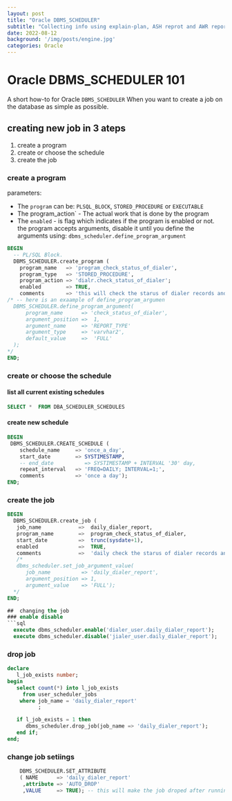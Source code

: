 ```yaml
---   
layout: post
title: "Oracle DBMS_SCHEDULER"
subtitle: "Collecting info using explain-plan, ASH reprot and AWR report"
date: 2022-08-12
background: '/img/posts/engine.jpg'
categories: Oracle
--- 
```


# Oracle DBMS_SCHEDULER 101
A short how-to for Oracle `DBMS_SCHEDULER`
When you want to create a job on the database as simple as possible.​

## creating new job in 3 ateps

1. create a program
2. create or choose the schedule
3. create the job

### create a program
parameters:
- The `program` can be: `PLSQL_BLOCK`, `STORED_PROCEDURE` or `EXECUTABLE`
- The program_action` - The actual work that is done by the program
- The `enabled` - is flag which indicates if the program is enabled or not.  
                  the program accepts arguments, disable it until you define the arguments using: `dbms_scheduler.define_program_argument` 
```sql
BEGIN
  -- PL/SQL Block.
  DBMS_SCHEDULER.create_program (
    program_name   => 'program_check_status_of_dialer',
    program_type   => 'STORED_PROCEDURE',
    program_action => 'dialr.check_status_of_dialer';
    enabled        => TRUE,
    comments       => 'this will check the starus of dialer records and insert report records into the table dialer_daily_report');
/* -- here is an exaample of define_program_argumen 
  DBMS_SCHEDULER.define_program_argument(
      program_name      => 'check_status_of_dialer',
      argument_position =>  1,
      argument_name     => 'REPORT_TYPE'
      argument_type     => 'varvhar2',
      default_value     =>  'FULL'
  );
*/
END;
```
### create or choose the schedule
#### list all current existing schedules
```sql
SELECT *  FROM DBA_SCHEDULER_SCHEDULES
```
#### create new schedule
```sql
BEGIN
 DBMS_SCHEDULER.CREATE_SCHEDULE (
    schedule_name     => 'once_a_day',
    start_date        => SYSTIMESTAMP,
    -- end_date          => SYSTIMESTAMP + INTERVAL '30' day,
    repeat_interval   => 'FREQ=DAILY; INTERVAL=1;',
    comments          => 'once a day');
END;
```
### create the job
```sql
BEGIN
  DBMS_SCHEDULER.create_job (
   job_name            =>  daily_dialer_report,
   program_name        =>  program_check_status_of_dialer,
   start_date          =>  trunc(sysdate+1),
   enabled             =>  TRUE,
   comments            =>  'daily check the starus of dialer records and insert report records into the table');
   /*
   dbms_scheduler.set_job_argument_value(
      job_name          => 'daily_dialer_report',
      argument_position => 1,
      argument_value    => 'FULL');
  */
END;

##  changing the job
### enable disable
```sql
  execute dbms_scheduler.enable('dialer_user.daily_dialer_report');
  execute dbms_scheduler.disable('jialer_user.daily_dialer_report');
```
### drop job

```sql
declare
   l_job_exists number;
begin
   select count(*) into l_job_exists
     from user_scheduler_jobs
    where job_name = 'daily_dialer_report'
          ;

   if l_job_exists = 1 then
      dbms_scheduler.drop_job(job_name => 'daily_dialer_report');
   end if;
end;
```
### change job setiings
```sql
    DBMS_SCHEDULER.SET_ATTRIBUTE
    ( NAME      => 'daily_dialer_report'
     ,attribute => 'AUTO_DROP'
     ,VALUE     => TRUE); -- this will make the job droped after running once
```
